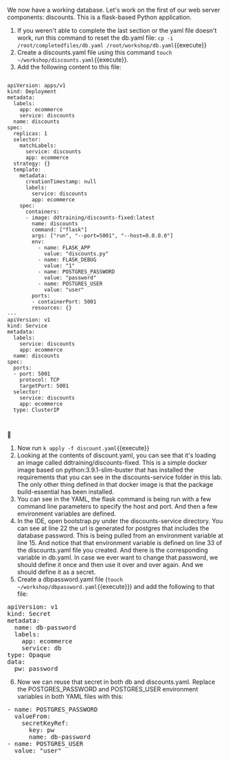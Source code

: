 We now have a working database. Let's work on the first of our web server components: discounts. This is a flask-based Python application. 

1.  If you weren't able to complete the last section or the yaml file doesn't work, run this command to reset the db.yaml file: `cp -i /root/completedfiles/db.yaml /root/workshop/db.yaml`{{execute}}
2.  Create a discounts.yaml file using this command `touch ~/workshop/discounts.yaml`{{execute}}.
3.  Add the following content to this file: 
<pre class="file" data-target="clipboard"><code>
apiVersion: apps/v1
kind: Deployment
metadata:
  labels:
    app: ecommerce
    service: discounts
  name: discounts
spec:
  replicas: 1
  selector:
    matchLabels:
      service: discounts
      app: ecommerce
  strategy: {}
  template:
    metadata:
      creationTimestamp: null
      labels:
        service: discounts
        app: ecommerce
    spec:
      containers:
      - image: ddtraining/discounts-fixed:latest
        name: discounts
        command: ["flask"]
        args: ["run", "--port=5001", "--host=0.0.0.0"]
        env:
          - name: FLASK_APP
            value: "discounts.py"
          - name: FLASK_DEBUG
            value: "1"
          - name: POSTGRES_PASSWORD
            value: "password"
          - name: POSTGRES_USER
            value: "user"
        ports:
        - containerPort: 5001
        resources: {}
---
apiVersion: v1
kind: Service
metadata:
  labels:
    service: discounts
    app: ecommerce
  name: discounts
spec:
  ports:
  - port: 5001
    protocol: TCP
    targetPort: 5001
  selector:
    service: discounts
    app: ecommerce
  type: ClusterIP

  </code></pre>

1.  Now run `k apply -f discount.yaml`{{execute}} 
2.  Looking at the contents of discount.yaml, you can see that it's loading an image called ddtraining/discounts-fixed. This is a simple docker image based on python:3.9.1-slim-buster that has installed the requirements that you can see in the discounts-service folder in this lab. The only other thing defined in that docker image is that the package build-essential has been installed. 
3.  You can see in the YAML, the flask command is being run with a few command line parameters to specify the host and port. And then a few environment variables are defined. 
4.  In the IDE, open bootstrap.py under the discounts-service directory. You can see at line 22 the url is generated for postgres that includes the database password. This is being pulled from an environment variable at line 15. And notice that that environment variable is defined on line 33 of the discounts.yaml file you created. And there is the corresponding variable in db.yaml. In case we ever want to change that password, we should define it once and then use it over and over again. And we should define it as a secret. 
5.  Create a dbpassword.yaml file (`touch ~/workshop/dbpassword.yaml`{{execute}}) and add the following to that file:
<pre class="file" data-target="clipboard">
apiVersion: v1
kind: Secret
metadata:
  name: db-password
  labels:
    app: ecommerce
    service: db
type: Opaque
data:
  pw: password
</pre>

6.  Now we can reuse that secret in both db and discounts.yaml. Replace the POSTGRES_PASSWORD and POSTGRES_USER environment variables in both YAML files with this:
<pre class="file" data-target="clipboard">
- name: POSTGRES_PASSWORD
  valueFrom:
    secretKeyRef:
      key: pw
      name: db-password
- name: POSTGRES_USER
  value: "user"
</pre>